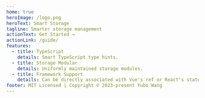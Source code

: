 ```yaml
---
home: true
heroImage: /logo.png
heroText: Smart Storage
tagline: Smarter storage management
actionText: Get Started →
actionLink: /guide/
features:
  - title: TypeScript
    details: Smart TypeScript type hints.
  - title: Storage Modular
    details: Uniformly maintained storage modules.
  - title: Framework Support
    details: Can be directly associated with Vue's ref or React's state
footer: MIT Licensed | Copyright © 2023-present Yubo Wang
---
```

